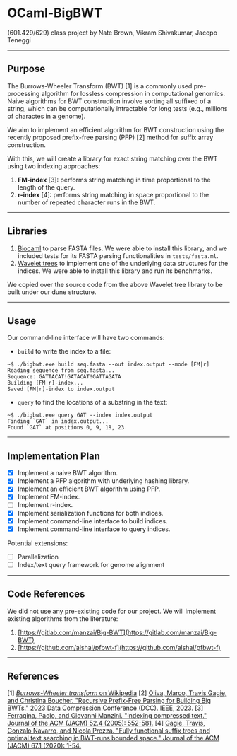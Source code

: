 # OCaml-BigBWT

(601.429/629) class project
by Nate Brown, Vikram Shivakumar, Jacopo Teneggi

---

## Purpose

The Burrows-Wheeler Transform (BWT) [1] is a commonly used pre-processing algorithm for lossless compression in computational genomics. Naive algorithms for BWT construction involve sorting all suffixed of a string, which can be computationally intractable for long tests (e.g., millions of charactes in a genome).

We aim to implement an efficient algorithm for BWT construction using the recently proposed prefix-free parsing (PFP) [2] method for suffix array construction.

With this, we will create a library for exact string matching over the BWT using two indexing approaches:

1. **FM-index** [3]: performs string matching in time proportional to the length of the query.
2. **r-index** [4]: performs string matching in space proportional to the number of repeated character runs in the BWT.

---

## Libraries

1. [Biocaml](https://github.com/biocaml/biocaml) to parse FASTA files. We were able to install this library, and we included tests for its FASTA parsing functionalities in `tests/fasta.ml`.
2. [Wavelet trees](https://github.com/dymil/wavelet-trees) to implement one of the underlying data structures for the indices. We were able to install this library and run its benchmarks.

We copied over the source code from the above Wavelet tree library to be built under our dune structure.

---

## Usage

Our command-line interface will have two commands:

* `build` to write the index to a file:

```console
~$ ./bigbwt.exe build seq.fasta --out index.output --mode [FM|r]
Reading sequence from seq.fasta...
Sequence: GATTACAT!GATACAT!GATTAGATA
Building [FM|r]-index...
Saved [FM|r]-index to index.output
```

* `query` to find the locations of a substring in the text:

```console
~$ ./bigbwt.exe query GAT --index index.output
Finding `GAT` in index.output...
Found `GAT` at positions 0, 9, 18, 23
```

---

## Implementation Plan

- [x] Implement a naive BWT algorithm.
- [x] Implement a PFP algorithm with underlying hashing library.
- [x] Implement an efficient BWT algorithm using PFP.
- [x] Implement FM-index.
- [ ] Implement r-index.
- [x] Implement serialization functions for both indices.
- [x] Implement command-line interface to build indices.
- [x] Implement command-line interface to query indices.

Potential extensions:

- [ ] Parallelization
- [ ] Index/text query framework for genome alignment

---

## Code References

We did not use any pre-existing code for our project.
We will implement existing algorithms from the literature:

1. [https://gitlab.com/manzai/Big-BWT](https://gitlab.com/manzai/Big-BWT)
2. [https://github.com/alshai/pfbwt-f](https://github.com/alshai/pfbwt-f)

---

## References

[1] [*Burrows-Wheeler transform* on Wikipedia](https://en.wikipedia.org/wiki/Burrows%E2%80%93Wheeler_transform)
[2] [Oliva, Marco, Travis Gagie, and Christina Boucher. "Recursive Prefix-Free Parsing for Building Big BWTs." 2023 Data Compression Conference (DCC). IEEE, 2023.](https://ieeexplore.ieee.org/abstract/document/10125303)
[3] [Ferragina, Paolo, and Giovanni Manzini. "Indexing compressed text." Journal of the ACM (JACM) 52.4 (2005): 552-581.](https://dl.acm.org/doi/abs/10.1145/1082036.1082039)
[4] [Gagie, Travis, Gonzalo Navarro, and Nicola Prezza. "Fully functional suffix trees and optimal text searching in BWT-runs bounded space." Journal of the ACM (JACM) 67.1 (2020): 1-54.](https://dl.acm.org/doi/abs/10.1145/3375890)
